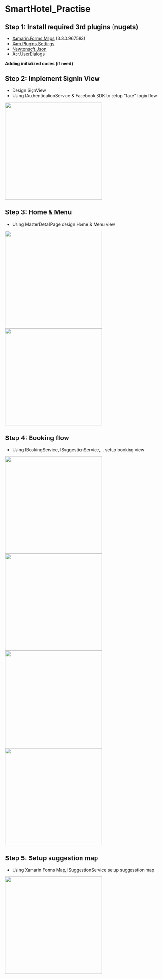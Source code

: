 # SmartHotel_Practise

## Step 1: Install required 3rd plugins (nugets)

- [Xamarin.Forms.Maps](https://docs.microsoft.com/en-us/xamarin/xamarin-forms/user-interface/map) (3.3.0.967583)
- [Xam.Plugins.Settings](https://github.com/jamesmontemagno/SettingsPlugin)
- [Newtonsoft.Json](https://www.newtonsoft.com/json)
- [Acr.UserDialogs](https://github.com/aritchie/userdialogs)

**Adding initialized codes (if need)**

## Step 2: Implement SignIn View

- Design SignView
- Using IAuthenticationService & Facebook SDK to setup "fake" login flow

<img src="https://github.com/KhuongNtrd/SmartHotel_Practise/raw/master/Screenshots/step2.png" width="320">

## Step 3: Home & Menu

- Using MasterDetailPage design Home & Menu view

<img src="https://github.com/KhuongNtrd/SmartHotel_Practise/raw/master/Screenshots/step3-1.png" width="320"> <img src="https://github.com/KhuongNtrd/SmartHotel_Practise/raw/master/Screenshots/step3-2.png" width="320">

## Step 4: Booking flow

- Using IBookingService, ISuggestionService,... setup booking view

<img src="https://github.com/KhuongNtrd/SmartHotel_Practise/raw/master/Screenshots/step4-1.png" width="320"> <img src="https://github.com/KhuongNtrd/SmartHotel_Practise/raw/master/Screenshots/step4-2.png" width="320">
<img src="https://github.com/KhuongNtrd/SmartHotel_Practise/raw/master/Screenshots/step4-3.png" width="320"> <img src="https://github.com/KhuongNtrd/SmartHotel_Practise/raw/master/Screenshots/step4-4.png" width="320">

## Step 5: Setup suggestion map

- Using Xamarin Forms Map, ISuggestionService setup suggesstion map

<img src="https://github.com/KhuongNtrd/SmartHotel_Practise/raw/master/Screenshots/step-6.png" width="320">
